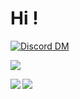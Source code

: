 # Hi !

<div>

  [![Discord DM](https://img.shields.io/badge/Discord-Iagorrr%233176-7289DA?logo=Discord&style=for-the-badge&logoColor=white)](https://discordapp.com/users/692551222976184352/)
  
   <a href = "mailto:iagorrr04@gmail.com"><img src="https://img.shields.io/badge/-Gmail-%23333?style=for-the-badge&logo=gmail&logoColor=white" target="_blank"></a>

</div>
<div>
  <img align="left" src="https://github-readme-stats.vercel.app/api?username=iagorrr04&theme=dark&show_icons=true&hide_border=true" />
</div>

<div>
  <img align="left" src="https://github-readme-stats.vercel.app/api/top-langs/?username=iagorrr04&layout=compact&theme=dark&show_icons=true&hide_border=true" />
</div>

